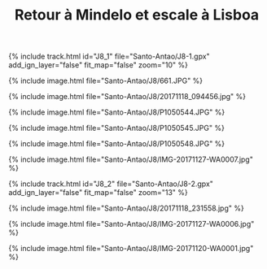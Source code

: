 ﻿---
title: "Retour à Mindelo et escale à Lisboa"
permalink: /Santo-Antao/J8/
sidebar:
  nav: "santo_antao"
enable_tracks: true
---

{% include track.html id="J8_1" file="Santo-Antao/J8-1.gpx" add_ign_layer="false" fit_map="false" zoom="10" %}

{% include image.html file="Santo-Antao/J8/661.JPG" %}

{% include image.html file="Santo-Antao/J8/20171118_094456.jpg" %}

{% include image.html file="Santo-Antao/J8/P1050544.JPG" %}

{% include image.html file="Santo-Antao/J8/P1050545.JPG" %}

{% include image.html file="Santo-Antao/J8/P1050548.JPG" %}

{% include image.html file="Santo-Antao/J8/IMG-20171127-WA0007.jpg" %}

{% include track.html id="J8_2" file="Santo-Antao/J8-2.gpx" add_ign_layer="false" fit_map="false" zoom="13" %}

{% include image.html file="Santo-Antao/J8/20171118_231558.jpg" %}

{% include image.html file="Santo-Antao/J8/IMG-20171127-WA0006.jpg" %}

{% include image.html file="Santo-Antao/J8/IMG-20171120-WA0001.jpg" %}
